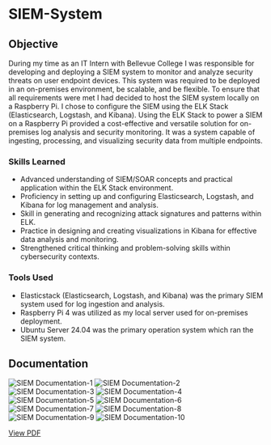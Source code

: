 # SIEM-System

## Objective

During my time as an IT Intern with Bellevue College I was responsible for developing and deploying a SIEM system to monitor and analyze security threats on user endpoint devices. This system was required to be deployed in an on-premises environment, be scalable, and be flexible. To ensure that all requirements were met I had decided to host the SIEM system locally on a Raspberry Pi. I chose to configure the SIEM using the ELK Stack (Elasticsearch, Logstash, and Kibana). Using the ELK Stack to power a SIEM on a Raspberry Pi provided a cost-effective and versatile solution for on-premises log analysis and security monitoring. It was a system capable of ingesting, processing, and visualizing security data from multiple endpoints.

### Skills Learned

- Advanced understanding of SIEM/SOAR concepts and practical application within the ELK Stack environment.
- Proficiency in setting up and configuring Elasticsearch, Logstash, and Kibana for log management and analysis.
- Skill in generating and recognizing attack signatures and patterns within ELK.
- Practice in designing and creating visualizations in Kibana for effective data analysis and monitoring.
- Strengthened critical thinking and problem-solving skills within cybersecurity contexts.

### Tools Used

- Elasticstack (Elasticsearch, Logstash, and Kibana) was the primary SIEM system used for log ingestion and analysis.
- Raspberry Pi 4 was utilized as my local server used for on-premises deployment.
- Ubuntu Server 24.04 was the primary operation system which ran the SIEM system.

## Documentation

![SIEM Documentation-1](https://github.com/user-attachments/assets/08b3524a-e3cc-4ebb-a82c-dc7b086323f6)
![SIEM Documentation-2](https://github.com/user-attachments/assets/ca3d08f1-c2b7-4438-b55f-b5a5714e523f)
![SIEM Documentation-3](https://github.com/user-attachments/assets/6a3bfd39-aeb3-43e0-9889-d0d3f05105cb)
![SIEM Documentation-4](https://github.com/user-attachments/assets/acdba065-80e6-4d84-a530-f7c96eb422cd)
![SIEM Documentation-5](https://github.com/user-attachments/assets/7114a31f-cba5-4f3e-9fc0-596bd164b496)
![SIEM Documentation-6](https://github.com/user-attachments/assets/7cbdd792-d504-414c-be75-96daba4c0db9)
![SIEM Documentation-7](https://github.com/user-attachments/assets/e92fbe22-98cb-4486-a327-dcf4f62a9394)
![SIEM Documentation-8](https://github.com/user-attachments/assets/40c28d5c-0643-4970-94b6-a8353e1d89c8)
![SIEM Documentation-9](https://github.com/user-attachments/assets/24bb77e5-c540-4a08-9a4d-adeca31a1183)
![SIEM Documentation-10](https://github.com/user-attachments/assets/29cba3ed-2630-4333-ab53-7b24a9eab379)

[View PDF](https://github.com/joelkoszorus/SIEM-System/blob/main/SIEM%20Documentation.pdf)

